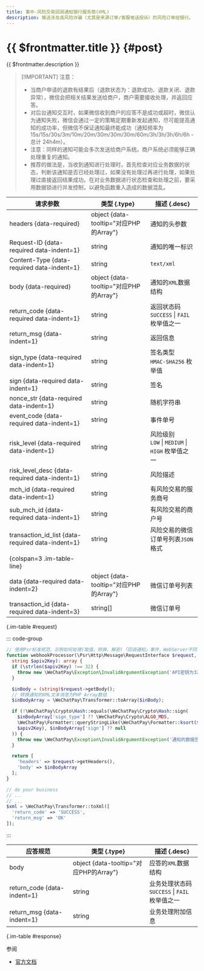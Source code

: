 ```yaml
---
title: 事中-风险交易回调通知银行服务商(XML)
description: 推送涉及高风险诈骗（尤其是来源订单/客服电话投诉）的风险订单给银行。
---
```


# {{ $frontmatter.title }} {#post}

{{ $frontmatter.description }}

> [!IMPORTANT] 注意：
> - 当商户申请的退款有结果后（退款状态为：退款成功、退款关闭、退款异常），微信会把相关结果发送给商户，商户需要接收处理，并返回应答。
> - 对后台通知交互时，如果微信收到商户的应答不是成功或超时，微信认为通知失败，微信会通过一定的策略定期重新发起通知，尽可能提高通知的成功率，但微信不保证通知最终能成功（通知频率为15s/15s/30s/3m/10m/20m/30m/30m/30m/60m/3h/3h/3h/6h/6h - 总计 24h4m）。
> - 注意：同样的通知可能会多次发送给商户系统。商户系统必须能够正确处理重复的通知。
> - 推荐的做法是，当收到通知进行处理时，首先检查对应业务数据的状态，判断该通知是否已经处理过，如果没有处理过再进行处理，如果处理过直接返回结果成功。在对业务数据进行状态检查和处理之前，要采用数据锁进行并发控制，以避免函数重入造成的数据混乱。

| 请求参数 | 类型 {.type} | 描述 {.desc}
| -- | -- | --
| headers {data-required} | object {data-tooltip="对应PHP的Array"} | 通知的头参数
| Request-ID {data-required data-indent=1} | string | 通知的唯一标识
| Content-Type {data-required data-indent=1} | string | `text/xml`
| body {data-required} | object {data-tooltip="对应PHP的Array"} | 通知的`XML`数据结构
| return_code {data-required data-indent=1} | string | 返回状态码<br/>`SUCCESS` \| `FAIL` 枚举值之一
| return_msg {data-indent=1} | string | 返回信息
| sign_type {data-required data-indent=1} | string | 签名类型<br/>`HMAC-SHA256` 枚举值
| sign {data-required data-indent=1} | string | 签名
| nonce_str {data-required data-indent=1} | string | 随机字符串
| event_code {data-required data-indent=1} | string | 事件单号
| risk_level {data-required data-indent=1} | string | 风险级别<br/>`LOW` \| `MEDIUM` \| `HIGH` 枚举值之一
| risk_level_desc {data-required data-indent=1} | string | 风险描述
| mch_id {data-required data-indent=1} | string | 有风险交易的服务商号
| sub_mch_id {data-required data-indent=1} | string | 有风险交易的商户号
| transaction_id_list {data-required data-indent=1} | string | 风险交易的微信订单号列表`JSON`格式
| {colspan=3 .im-table-line}
| data {data-required data-indent=2} | object {data-tooltip="对应PHP的Array"} | 微信订单号列表
| transaction_id {data-required data-indent=3} | string[] | 微信订单号

{.im-table #request}

::: code-group

```php [处理程序]
// 使用Psr标准规范，示例如何处理(取值、转换、解密)「回调通知」事件，WebServer不同，用法略有差异，供参考实现。
function webhookProcessor(\Psr\Http\Message\RequestInterface $request,
  string $apiv2Key): array {
  if (\strlen($apiv2Key) !== 32) {
    throw new \WeChatPay\Exception\InvalidArgumentException('API密钥为32字节，长度不对');
  }

  $inBody = (string)$request->getBody();
  // 转换通知的XML文本消息为PHP Array数组
  $inBodyArray = \WeChatPay\Transformer::toArray($inBody);

  if (!\WeChatPay\Crypto\Hash::equals(\WeChatPay\Crypto\Hash::sign(
    $inBodyArray['sign_type'] ?? \WeChatPay\Crypto\ALGO_MD5,
    \WeChatPay\Formatter::queryStringLike(\WeChatPay\Formatter::ksort($inBodyArray)),
    $apiv2Key), $inBodyArray['sign'] ?? null
  )) {
    throw new \WeChatPay\Exception\InvalidArgumentException('通知的数据签名校验未通过');
  }

  return [
    'headers' => $request->getHeaders(),
    'body' => $inBodyArray
  ];
}

// do your business
// ...
// ...
$xml = \WeChatPay\Transformer::toXml([
  'return_code' => 'SUCCESS',
  'return_msg' => 'OK'
]);
```

:::

| 应答规范 | 类型 {.type} | 描述 {.desc}
| --- | --- | ---
| body | object {data-tooltip="对应PHP的Array"} | 应答的`XML`数据结构
| return_code {data-indent=1} | string | 业务处理状态码<br/>`SUCCESS` \| `FAIL` 枚举值之一
| return_msg {data-indent=1} | string | 业务处理附加信息

{.im-table #response}

参阅
- [官方文档](https://pay.weixin.qq.com/doc/v2/institution/4011986354)
